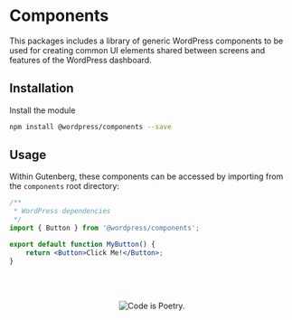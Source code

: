 Components
==========

This packages includes a library of generic WordPress components to be used for creating common UI elements shared between screens and features of the WordPress dashboard.

## Installation

Install the module

```bash
npm install @wordpress/components --save
```

## Usage

Within Gutenberg, these components can be accessed by importing from the `components` root directory:

```jsx
/**
 * WordPress dependencies
 */
import { Button } from '@wordpress/components';

export default function MyButton() {
	return <Button>Click Me!</Button>;
}
```

<br/><br/><p align="center"><img src="https://s.w.org/style/images/codeispoetry.png?1" alt="Code is Poetry." /></p>
